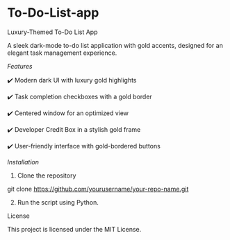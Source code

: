 # To-Do-List-app
Luxury-Themed To-Do List App

A sleek dark-mode to-do list application with gold accents, designed for an elegant task management experience.

_Features_

✔️ Modern dark UI with luxury gold highlights

✔️ Task completion checkboxes with a gold border

✔️ Centered window for an optimized view

✔️ Developer Credit Box in a stylish gold frame

✔️ User-friendly interface with gold-bordered buttons

*Installation*

1. Clone the repository

git clone https://github.com/yourusername/your-repo-name.git


2. Run the script using Python.



License

This project is licensed under the MIT License.
